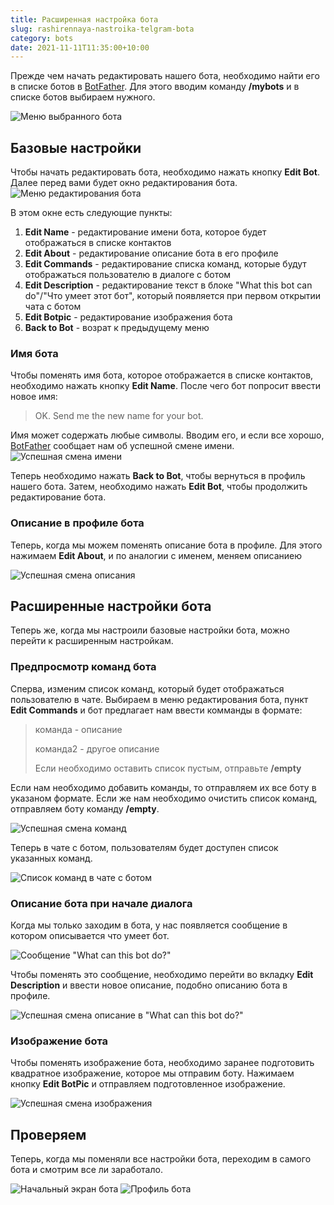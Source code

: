 ```yaml
---
title: Расширенная настройка бота 
slug: rashirennaya-nastroika-telgram-bota 
category: bots 
date: 2021-11-11T11:35:00+10:00
---
```


Прежде чем начать редактировать нашего бота, необходимо найти его в списке ботов в [BotFather](https://t.me/BotFather).
Для этого вводим команду **/mybots** и в списке ботов выбираем нужного.

![](./../static/images/my-bots-command.jpg "Меню выбранного бота")

## Базовые настройки

Чтобы начать редактировать бота, необходимо нажать кнопку **Edit Bot**. Далее перед вами будет окно редактирования бота.
![](./../static/images/bot-screen-change.jpg "Меню редактирования бота")

В этом окне есть следующие пункты:

1. **Edit Name** - редактирование имени бота, которое будет отображаться в списке контактов
2. **Edit About** - редактирование описание бота в его профиле
3. **Edit Commands** - редактирование списка команд, которые будут отображаться пользователю в диалоге с ботом
4. **Edit Description** - редактирование текст в блоке "What this bot can do"/"Что умеет этот бот", который появляется
   при первом открытии чата с ботом
5. **Edit Botpic** - редактирование изображения бота
6. **Back to Bot** - возрат к предыдущему меню

### Имя бота

Чтобы поменять имя бота, которое отображается в списке контактов, необходимо нажать кнопку **Edit Name**. После чего бот
попросит ввести новое имя:
> OK. Send me the new name for your bot.

Имя может содержать любые символы. Вводим его, и если все хорошо, [BotFather](https://t.me/BotFather) сообщает нам об
успешной смене имени.
![](./../static/images/bot-change-name.jpg "Успешная смена имени")

Теперь необходимо нажать **Back to Bot**, чтобы вернуться в профиль нашего бота. Затем, необходимо нажать **Edit Bot**,
чтобы продолжить редактирование бота.

### Описание в профиле бота

Теперь, когда мы можем поменять описание бота в профиле. Для этого нажимаем **Edit About**, и по аналогии с именем,
меняем описаниею

![](./../static/images/bot-change-about.jpg "Успешная смена описания")

## Расширенные настройки бота

Теперь же, когда мы настроили базовые настройки бота, можно перейти к расширенным настройкам.

### Предпросмотр команд бота

Сперва, изменим список команд, который будет отображаться пользователю в чате. Выбираем в меню редактирования бота,
пункт **Edit Commands** и бот предлагает нам ввести комманды в формате:
> команда - описание
>
> команда2 - другое описание
>
> Если необходимо оставить список пустым, отправьте **/empty**

Если нам необходимо добавить команды, то отправляем их все боту в указаном формате. Если же нам необходимо очистить
список команд, отправляем боту команду **/empty**.

![](./../static/images/bot-change-commands.jpg "Успешная смена команд")

Теперь в чате с ботом, пользователям будет доступен список указанных команд.

![](./../static/images/view-in-bot-chat-commands.jpg "Список команд в чате с ботом")

### Описание бота при начале диалога

Когда мы только заходим в бота, у нас появляется сообщение в котором описывается что умеет бот.

![](./../static/images/view-bot-complited-started-screen.jpg "Сообщение \"What can this bot do?\"")

Чтобы поменять это сообщение, необходимо перейти во вкладку **Edit Description** и ввести новое описание, подобно
описанию бота в профиле.

![](./../static/images/bot-change-description.jpg "Успешная смена описание в \"What can this bot do?\"")

### Изображение бота

Чтобы поменять изображение бота, необходимо заранее подготовить квадратное изображение, которое мы отправим боту.
Нажимаем кнопку **Edit BotPic** и отправляем подготовленное изображение.

![](./../static/images/bot-change-image.jpg "Успешная смена изображения")

## Проверяем

Теперь, когда мы поменяли все настройки бота, переходим в самого бота и смотрим все ли заработало.

![](./../static/images/view-bot-complited-started-screen.jpg "Начальный экран бота")
![](./../static/images/view-bot-complited-profile.jpg "Профиль бота")
